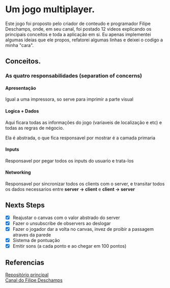 # Um jogo multiplayer. 
Este jogo foi proposto pelo criador de conteudo e programador
Filipe Deschamps, onde, em seu canal, foi postado 12 videos explicando
os principais conceitos e toda a aplicação em si. Eu apenas implementei algumas
ideias que ele propos, refatorei algumas linhas e deixei o codigo a minha "cara".


## Conceitos.

### As quatro responsabilidades (separation of concerns) 

#### Apresentação

Igual a uma impressora, so serve
para imprimir a parte visual

#### Logica + Dados

Aqui ficara todas as informações do jogo (variaveis de localização e etc)
e todas as regras de négocio.

Ela é abstrada, o que fica responsavel por mostrar
é a camada primaria

#### Inputs

Responsavel por pegar todos os inputs do usuario e trata-los

#### Networking

Responsavel por sincronizar todos os clients
com o server, e transitar todos os dados necessarios entre **server -> client** e **client -> server**


## Nexts Steps
- [x] Reajustar o canvas com o valor abstrado do server
- [x] Fazer o unsubscribe de observers ao deslogar
- [x] Fazer o jogador dar a volta no canvas, invez de proibir a passagem atraves da parede
- [x] Sistema de pontuação
- [x] Emitir sons (a cada ponto e ao chegar em 100 pontos)

## Referencias
[Repositório principal](https://github.com/filipedeschamps/meu-primeiro-jogo-multiplayer)\
[Canal do Filipe Deschamps](https://www.youtube.com/@FilipeDeschamps)
